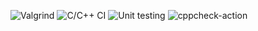 ![Valgrind](https://github.com/99003179/calculator/workflows/Valgrind/badge.svg)
![C/C++ CI](https://github.com/99003179/calculator/workflows/C/C++%20CI/badge.svg)
![Unit testing](https://github.com/99003179/calculator/workflows/Unit%20testing/badge.svg)
![cppcheck-action](https://github.com/99003179/calculator/workflows/cppcheck-action/badge.svg)
